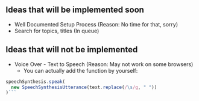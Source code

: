 ## Ideas that will be implemented soon
- Well Documented Setup Process (Reason: No time for that, sorry)
- Search for topics, titles (In queue)

## Ideas that will not be implemented 
- Voice Over - Text to Speech (Reason: May not work on some browsers)
  - You can actually add the function by yourself:
```js
speechSynthesis.speak(
  new SpeechSynthesisUtterance(text.replace(/\s/g, " "))
)```
    
